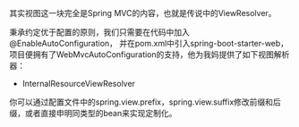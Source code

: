 其实视图这一块完全是Spring MVC的内容，也就是传说中的ViewResolver。

秉承约定优于配置的原则，我们只需要在代码中加入@EnableAutoConfiguration，
并在pom.xml中引入spring-boot-starter-web，项目便拥有了WebMvcAutoConfiguration的支持，他为我妈提供了如下视图解析器：
- InternalResourceViewResolver

你可以通过配置文件中的spring.view.prefix，spring.view.suffix修改前缀和后缀，或者直接申明同类型的bean来实现定制化。
